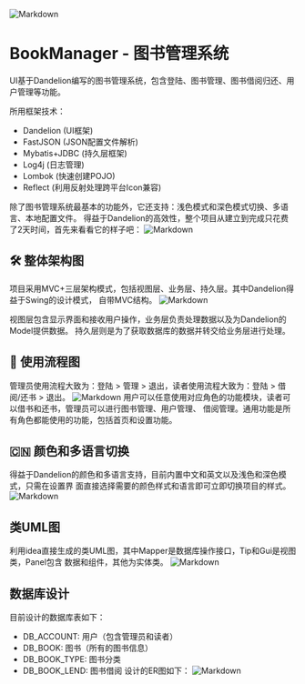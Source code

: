 ![Markdown](http://i1.fuimg.com/604599/002c225fec754412.png)
# BookManager - 图书管理系统
UI基于Dandelion编写的图书管理系统，包含登陆、图书管理、图书借阅归还、用户管理等功能。

所用框架技术：
* Dandelion (UI框架)
* FastJSON (JSON配置文件解析)
* Mybatis+JDBC (持久层框架)
* Log4j (日志管理)
* Lombok (快速创建POJO)
* Reflect (利用反射处理跨平台Icon兼容)

除了图书管理系统最基本的功能外，它还支持：浅色模式和深色模式切换、多语言、本地配置文件。
得益于Dandelion的高效性，整个项目从建立到完成只花费了2天时间，首先来看看它的样子吧：
![Markdown](http://i1.fuimg.com/604599/999a1ae5845c87ba.png)

## 🛠 整体架构图
项目采用MVC+三层架构模式，包括视图层、业务层、持久层。其中Dandelion得益于Swing的设计模式，
自带MVC结构。
![Markdown](http://i1.fuimg.com/604599/c8e3174d2e04952b.png)

视图层包含显示界面和接收用户操作，业务层负责处理数据以及为Dandelion的Model提供数据。
持久层则是为了获取数据库的数据并转交给业务层进行处理。

## 🔗 使用流程图
管理员使用流程大致为：登陆 > 管理 > 退出，读者使用流程大致为：登陆 > 借阅/还书 > 退出。
![Markdown](http://i1.fuimg.com/604599/f7b3038caddc0591.png)
用户可以任意使用对应角色的功能模块，读者可以借书和还书，管理员可以进行图书管理、用户管理、
借阅管理。通用功能是所有角色都能使用的功能，包括首页和设置功能。

## 🇨🇳 颜色和多语言切换
得益于Dandelion的颜色和多语言支持，目前内置中文和英文以及浅色和深色模式，只需在设置界
面直接选择需要的颜色样式和语言即可立即切换项目的样式。
![Markdown](http://i2.tiimg.com/604599/f23c80a0af5bcfe4.png)

## 类UML图
利用idea直接生成的类UML图，其中Mapper是数据库操作接口，Tip和Gui是视图类，Panel包含
数据和组件，其他为实体类。
![Markdown](http://i1.fuimg.com/604599/a233b98de618853f.jpg)

## 数据库设计
目前设计的数据库表如下：
* DB_ACCOUNT: 用户（包含管理员和读者）
* DB_BOOK: 图书（所有的图书信息）
* DB_BOOK_TYPE: 图书分类
* DB_BOOK_LEND: 图书借阅
设计的ER图如下：
![Markdown](http://i1.fuimg.com/604599/546fcd95f6a5fdd5.png)